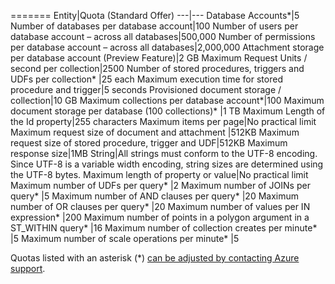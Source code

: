 =======
Entity|Quota (Standard Offer)
---|---
Database Accounts*|5
Number of databases per database account|100
Number of users per database account – across all databases|500,000
Number of permissions per database account – across all databases|2,000,000
Attachment storage per database account (Preview Feature)|2 GB
Maximum Request Units / second per collection|2500
Number of stored procedures, triggers and UDFs per collection* |25 each
Maximum execution time for stored procedure and trigger|5 seconds
Provisioned document storage / collection|10 GB
Maximum collections per database account*|100
Maximum document storage per database (100 collections)* |1 TB
Maximum Length of the Id property|255 characters
Maximum items per page|No practical limit
Maximum request size of document and attachment |512KB
Maximum request size of stored procedure, trigger and UDF|512KB
Maximum response size|1MB
String|All strings must conform to the UTF-8 encoding. Since UTF-8 is a variable width encoding, string sizes are determined using the UTF-8 bytes.
Maximum length of property or value|No practical limit
Maximum number of UDFs per query* |2
Maximum number of JOINs per query* |5
Maximum number of AND clauses per query* |20
Maximum number of OR clauses per query* |20
Maximum number of values per IN expression* |200
Maximum number of points in a polygon argument in a ST_WITHIN query* |16
Maximum number of collection creates per minute* |5
Maximum number of scale operations per minute* |5

Quotas listed with an asterisk (*) [can be adjusted by contacting Azure support](../articles/documentdb/documentdb-increase-limits.md).


